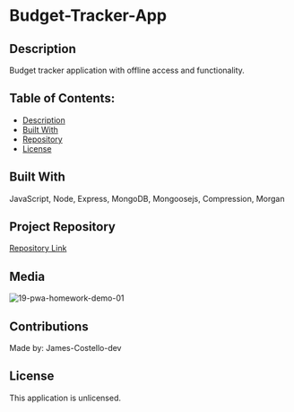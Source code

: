 # Budget-Tracker-App

## Description

Budget tracker application with offline access and functionality.

## Table of Contents:

- [Description](#description)
- [Built With](#built-with)
- [Repository](#repository)
- [License](#license)

## Built With

JavaScript, Node, Express, MongoDB, Mongoosejs, Compression, Morgan

## Project Repository

[Repository Link](https://github.com/JamesCostello-dev/super-journey)

## Media

![19-pwa-homework-demo-01](https://user-images.githubusercontent.com/28774706/108287172-9fa5ec00-7147-11eb-86ac-058554659b43.png)

## Contributions

Made by: James-Costello-dev

## License

This application is unlicensed.
